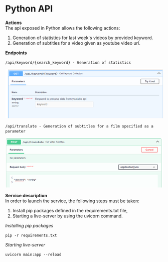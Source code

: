 # Python API

**Actions**\
The api exposed in Python allows the following actions:
1. Generation of statistics for last week's videos by provided keyword.
2. Generation of subtitles for a video given as youtube video url.

**Endpoints**
```
/api/keyword/{search_keyword} - Generation of statistics
```
![Alt text](assets/image.png)
```
/api/translate - Generation of subtitles for a film specified as a parameter
```
![Alt text](assets/image-1.png)

**Service description**\
In order to launch the service, the following steps must be taken:
1. Install pip packages defined in the requirements.txt file,
2. Starting a live-server by using the uvicorn command.

_Installing pip packages_
```
pip -r requirements.txt
```

_Starting live-server_
```
uvicorn main:app --reload
```

